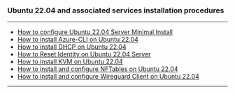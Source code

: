 ### Ubuntu 22.04 and associated services installation procedures
- - - -
- [How to configure Ubuntu 22.04 Server Minimal Install](https://github.com/nomorespice/ubuntu22.04-howto/wiki/How-to-install-Ubuntu-22.04-Server)
- [How to install Azure-CLI on Ubuntu 22.04](https://github.com/nomorespice/ubuntu22.04-howto/wiki/How-to-install-Azure-CLI-on-Ubuntu-22.04)
- [How to install DHCP on Ubuntu 22.04](https://github.com/nomorespice/ubuntu22.04-howto/wiki/How-to-install-DHCP-on-Ubuntu-22.04)
- [How to Reset Identity on Ubuntu 22.04 Server](https://github.com/nomorespice/ubuntu22.04-howto/wiki/How-to-Reset-Identity-on-Ubuntu-22.04)
- [How to install KVM on Ubuntu 22.04](https://github.com/nomorespice/ubuntu22.04-howto/wiki/How-to-install-KVM-on-Ubuntu-22.04)
- [How to install and configure NFTables on Ubuntu 22.04](https://github.com/nomorespice/ubuntu22.04-howto/wiki/How-to-install-and-configure-NFTables-on-Ubuntu-22.04)
- [How to install and configure Wireguard Client on Ubuntu 22.04](https://github.com/nomorespice/ubuntu22.04-howto/wiki/How-to-install-and-configure-Wireguard-client-on-Ubuntu-22.04)
- - - -
